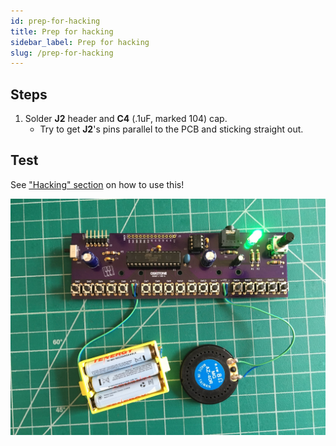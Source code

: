 ```yaml
---
id: prep-for-hacking
title: Prep for hacking
sidebar_label: Prep for hacking
slug: /prep-for-hacking
---
```


## Steps

1. Solder **J2** header and **C4** (.1uF, marked 104) cap.
   - Try to get **J2**'s pins parallel to the PCB and sticking straight out.

## Test

See ["Hacking" section](hacking) on how to use this!

![090200@0.5x.jpg](/img/pcb_assembly/090200@0.5x.jpg)
